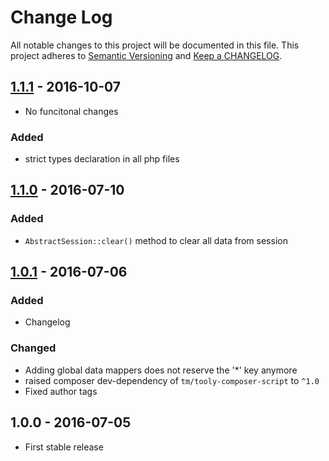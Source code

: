 # Change Log

All notable changes to this project will be documented in this file.
This project adheres to [Semantic Versioning](http://semver.org/) and [Keep a CHANGELOG](http://keepachangelog.com).

## [1.1.1] - 2016-10-07

- No funcitonal changes

### Added

- strict types declaration in all php files

## [1.1.0] - 2016-07-10

### Added

- `AbstractSession::clear()` method to clear all data from session

## [1.0.1] - 2016-07-06

### Added

- Changelog

### Changed

- Adding global data mappers does not reserve the '*' key anymore
- raised composer dev-dependency of `tm/tooly-composer-script` to `^1.0`
- Fixed author tags

## 1.0.0 - 2016-07-05

- First stable release

[1.1.1]: https://github.com/icehawk/session/compare/v1.1.0...v1.1.1
[1.1.0]: https://github.com/icehawk/session/compare/v1.0.1...v1.1.0
[1.0.1]: https://github.com/icehawk/session/compare/v1.0.0...v1.0.1

